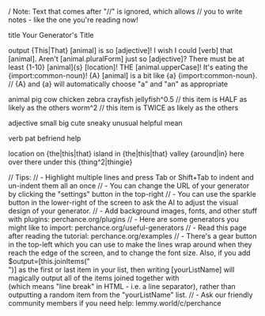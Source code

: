 / Note: Text that comes after "//" is ignored, which allows
// you to write notes - like the one you're reading now!

title
  Your Generator's Title

output
  {This|That} [animal] is so [adjective]!
  I wish I could [verb] that [animal].
  Aren't [animal.pluralForm] just so [adjective]?
  There must be at least {1-10} [animal]{s} [location]!
  THE [animal.upperCase]! It's eating the {import:common-noun}!
  {A} [animal] is a bit like {a} {import:common-noun}. // {A} and {a} will automatically choose "a" and "an" as appropriate

animal
  pig
  cow
  chicken
  zebra
  crayfish
  jellyfish^0.5  // this item is HALF as likely as the others
  worm^2         // this item is TWICE as likely as the others
	
adjective
  small
  big
  cute
  sneaky
  unusual
  helpful
  mean
	
verb
  pat
  befriend
  help
	
location
  on {the|this|that} island
  in {the|this|that} valley
  {around|in} here
  over there
  under this {thing^2|thingie}
	

// Tips:
//  - Highlight multiple lines and press Tab or Shift+Tab to indent and un-indent them all an once
//  - You can change the URL of your generator by clicking the "settings" button in the top-right
//  - You can use the sparkle button in the lower-right of the screen to ask the AI to adjust the visual design of your generator.
//  - Add background images, fonts, and other stuff with plugins:  perchance.org/plugins
//  - Here are some generators you might like to import:  perchance.org/useful-generators
//  - Read this page after reading the tutorial:  perchance.org/examples
//  - There's a gear button in the top-left which you can use to make the lines wrap around when they reach the edge of the screen, and to change the font size. Also, if you add   $output=[this.joinItems("<br>")]   as the first or last item in your list, then writing [yourListName] will magically output all of the items joined together with <br> (which means "line break" in HTML - i.e. a line separator), rather than outputting a random item from the "yourListName" list.
//  - Ask our friendly community members if you need help:  lemmy.world/c/perchance




